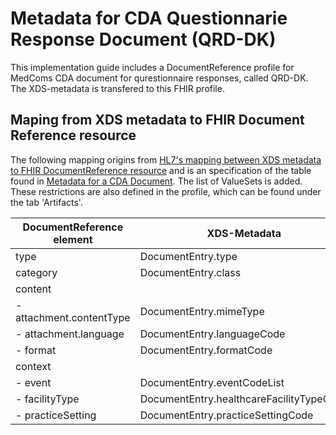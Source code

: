 # Metadata for CDA Questionnarie Response Document (QRD-DK)

This implementation guide includes a DocumentReference profile for MedComs CDA document for qurestionnaire responses, called QRD-DK. The XDS-metadata is transfered to this FHIR profile.

## Maping from XDS metadata to FHIR Document Reference resource

The following mapping origins from [HL7's mapping between XDS metadata to FHIR DocumentReference resource](https://www.hl7.org/fhir/documentreference-mappings.html#xds) and is an specification of the table found in [Metadata for a CDA Document](https://build.fhir.org/ig/medcomdk/dk-medcom-xds-metadata-core/#maping-from-xds-metadata-to-fhir-document-reference-resource). The list of ValueSets is added. These restrictions are also defined in the profile, which can be found under the tab 'Artifacts'.

| **DocumentReference element** | **XDS-Metadata** | **ValueSet** |
|---|---|---|
|type | DocumentEntry.type | [TypeCode](https://build.fhir.org/ig/medcomdk/dk-medcom-xds-metadata/ValueSet-MedCom-dk-ihe-qrd-typecode-VS.html) |
|category | DocumentEntry.class | [ClassCode](https://build.fhir.org/ig/medcomdk/dk-medcom-xds-metadata/ValueSet-MedCom-ihe-qrd-classcode-VS.html) |
|content | | |
|- attachment.contentType | DocumentEntry.mimeType | [ContentType](https://build.fhir.org/ig/medcomdk/dk-medcom-xds-metadata/ValueSet-MedCom-ihe-qrd-mimetype-VS.html) |
|- attachment.language | DocumentEntry.languageCode |  [Language](https://build.fhir.org/ig/medcomdk/dk-medcom-xds-metadata/ValueSet-MedCom-ihe-qrd-languagecode-VS.html)|
|- format | DocumentEntry.formatCode | [FormatCode](https://build.fhir.org/ig/medcomdk/dk-medcom-xds-metadata/ValueSet-MedCom-ihe-qrd-formatcode-VS.html) |
|context |  |  |
|- event | DocumentEntry.eventCodeList | [EventCode](https://build.fhir.org/ig/medcomdk/dk-medcom-xds-metadata/ValueSet-MedCom-dk-ihe-qrd-eventcodelist-VS.html) |
|- facilityType | DocumentEntry.healthcareFacilityTypeCode | [FacilityType](https://build.fhir.org/ig/medcomdk/dk-medcom-xds-metadata/ValueSet-MedCom-ihe-qrd-HealthcareFacilityTypeCode-VS.html) |
|- practiceSetting | DocumentEntry.practiceSettingCode | [PracticeSetting](https://build.fhir.org/ig/medcomdk/dk-medcom-xds-metadata/ValueSet-MedCom-ihe-qrd-PracticeSettingCode-VS.html) |
